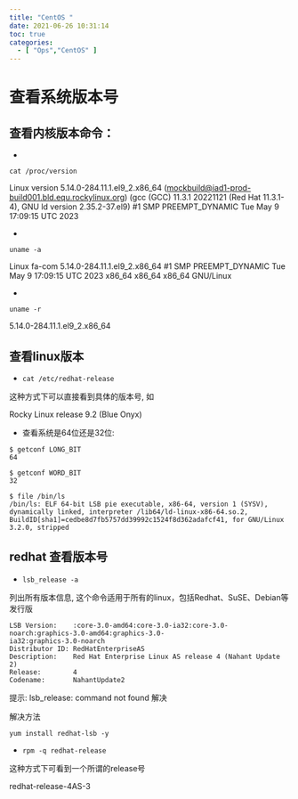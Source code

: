 ```yaml
---
title: "CentOS "
date: 2021-06-26 10:31:14
toc: true
categories:
  - [ "Ops","CentOS" ]
---
```


# 查看系统版本号

## 查看内核版本命令：

-

`cat /proc/version`

Linux version 5.14.0-284.11.1.el9_2.x86_64 (mockbuild@iad1-prod-build001.bld.equ.rockylinux.org) (gcc (GCC) 11.3.1
20221121 (Red Hat 11.3.1-4), GNU ld version 2.35.2-37.el9) #1 SMP PREEMPT_DYNAMIC Tue May 9 17:09:15 UTC 2023

-

`uname -a`

Linux fa-com 5.14.0-284.11.1.el9_2.x86_64 #1 SMP PREEMPT_DYNAMIC Tue May 9 17:09:15 UTC 2023 x86_64 x86_64 x86_64
GNU/Linux

-

`uname -r`

5.14.0-284.11.1.el9_2.x86_64

## 查看linux版本

- `cat /etc/redhat-release`

这种方式下可以直接看到具体的版本号, 如

Rocky Linux release 9.2 (Blue Onyx)

- 查看系统是64位还是32位:

```
$ getconf LONG_BIT
64

$ getconf WORD_BIT
32

$ file /bin/ls
/bin/ls: ELF 64-bit LSB pie executable, x86-64, version 1 (SYSV), dynamically linked, interpreter /lib64/ld-linux-x86-64.so.2, BuildID[sha1]=cedbe8d7fb5757dd39992c1524f8d362adafcf41, for GNU/Linux 3.2.0, stripped
```

## redhat 查看版本号

- `lsb_release -a`

列出所有版本信息, 这个命令适用于所有的linux，包括Redhat、SuSE、Debian等发行版

```
LSB Version:    :core-3.0-amd64:core-3.0-ia32:core-3.0-noarch:graphics-3.0-amd64:graphics-3.0-
ia32:graphics-3.0-noarch
Distributor ID: RedHatEnterpriseAS
Description:    Red Hat Enterprise Linux AS release 4 (Nahant Update 2)
Release:        4
Codename:       NahantUpdate2
```

提示: lsb_release: command not found 解决

解决方法

```
yum install redhat-lsb -y
```

- `rpm -q redhat-release`

这种方式下可看到一个所谓的release号

redhat-release-4AS-3


